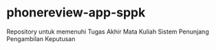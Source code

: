 # phonereview-app-sppk
Repository untuk memenuhi Tugas Akhir Mata Kuliah Sistem Penunjang Pengambilan Keputusan

